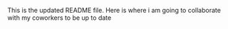 This is the updated README file.
Here is where i am going to collaborate with my coworkers to be up to date
